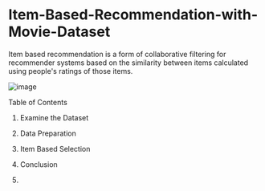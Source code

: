 #  Item-Based-Recommendation-with-Movie-Dataset

Item based recommendation is a form of collaborative filtering for recommender systems based on the similarity between items calculated using people's ratings of those items.

![image](https://user-images.githubusercontent.com/124357663/229941873-4f504853-41da-4f91-9ded-20c51a8a18a2.png)


Table of Contents  
1. Examine the Dataset

2. Data Preparation

3. Item Based Selection

4. Conclusion
5. 
